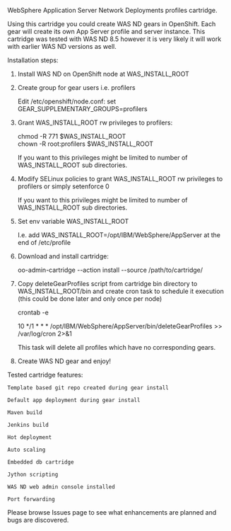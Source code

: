 WebSphere Application Server Network Deployments profiles cartridge.

Using this cartridge you could create WAS ND gears in OpenShift. Each gear will create its own App Server profile and server instance. 
This cartridge was tested with WAS ND 8.5 however it is very likely it will work with earlier WAS ND versions as well. 

Installation steps:

1. Install WAS ND on OpenShift node at WAS_INSTALL_ROOT

2. Create group for gear users i.e. profilers

	Edit /etc/openshift/node.conf: set GEAR_SUPPLEMENTARY_GROUPS=profilers

3. Grant WAS_INSTALL_ROOT rw privileges to profilers:

	chmod -R 771 $WAS_INSTALL_ROOT                   
	chown -R root:profilers $WAS_INSTALL_ROOT    

	If you want to this privileges might be limited to number of WAS_INSTALL_ROOT sub directories.

4. Modify SELinux policies to grant WAS_INSTALL_ROOT rw privileges to profilers or simply setenforce 0

   If you want to this privileges might be limited to number of WAS_INSTALL_ROOT sub directories.

5. Set env variable WAS_INSTALL_ROOT

   I.e. add WAS_INSTALL_ROOT=/opt/IBM/WebSphere/AppServer at the end of /etc/profile 

6. Download and install cartridge:

	oo-admin-cartridge --action install --source /path/to/cartridge/

7. Copy deleteGearProfiles script from cartridge bin directory to WAS_INSTALL_ROOT/bin and create cron task to schedule it execution (this could be done later and only once per node)

	crontab -e

	10 */1 * * * /opt/IBM/WebSphere/AppServer/bin/deleteGearProfiles >> /var/log/cron 2>&1 
	
	This task will delete all profiles which have no corresponding gears.

8. Create WAS ND gear and enjoy!

Tested cartridge features:

	Template based git repo created during gear install

	Default app deployment during gear install

	Maven build

	Jenkins build

	Hot deployment

	Auto scaling

	Embedded db cartridge

	Jython scripting

	WAS ND web admin console installed

	Port forwarding

Please browse Issues page to see what enhancements are planned and bugs are discovered.
 